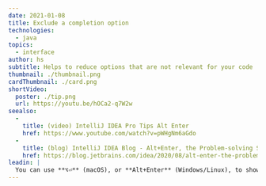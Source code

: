 ```yaml
---
date: 2021-01-08
title: Exclude a completion option
technologies:
  - java
topics:
  - interface
author: hs
subtitle: Helps to reduce options that are not relevant for your code
thumbnail: ./thumbnail.png
cardThumbnail: ./card.png
shortVideo:
  poster: ./tip.png
  url: https://youtu.be/hOCa2-q7W2w
seealso:
  - 
    title: (video) IntelliJ IDEA Pro Tips Alt Enter
    href: https://www.youtube.com/watch?v=pWHgNm6aGdo
  - 
    title: (blog) IntelliJ IDEA Blog - Alt+Enter, the Problem-solving Shortcut
    href: https://blog.jetbrains.com/idea/2020/08/alt-enter-the-problem-solving-shortcut/
leadin: |
  You can use **⌥⏎** (macOS), or **Alt+Enter** (Windows/Linux), to show context actions and exclude completion options that you don't want to be displayed in the future.
---
```


